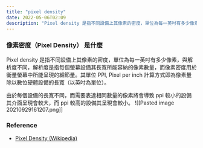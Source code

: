 ```yaml
---
title: "pixel density"
date: 2022-05-06T02:09
description: "Pixel density 是指不同設備上其像素的密度，單位為每一英吋有多少像素，與解析度不同，解析度是指每個螢幕設備其長寬所能容納的像素數量，而像素密度用於衡量螢幕中所能呈現的細節量。其單位 PPI, Pixel per inch 計算方式即為像素量除以數位硬體設備的長寬（以英吋為單位..."
---
```

### 像素密度（Pixel Density） 是什麼
Pixel density 是指不同設備上其像素的密度，單位為每一英吋有多少像素，與解析度不同，解析度是指每個螢幕設備其長寬所能容納的像素數量，而像素密度用於衡量螢幕中所能呈現的細節量。其單位 PPI, Pixel per inch 計算方式即為像素量除以數位硬體設備的長寬（以英吋為單位）。

由於每個設備的長寬不同，而需要表達相同數量的像素將會導致 ppi 較小的設備其介面呈現會較大，而 ppi 較高的設備其呈現會較小。
![[Pasted image 20210929161207.png]]

### Reference
- [Pixel Density (Wikipedia)](https://en.wikipedia.org/wiki/Pixel_density)